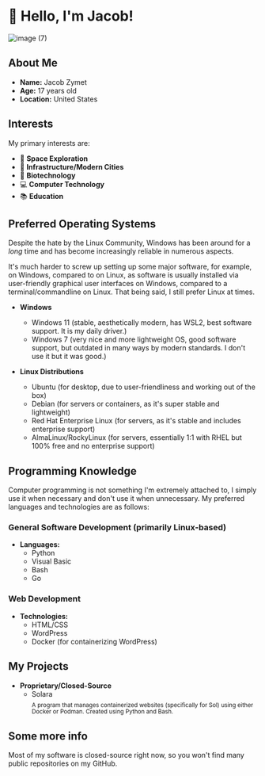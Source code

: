 # 👋 Hello, I'm Jacob!

![image (7)](https://github.com/user-attachments/assets/1e081b71-1447-4f0b-8235-d6c65a35470a)

## About Me

- **Name:** Jacob Zymet
- **Age:** 17 years old
- **Location:** United States

## Interests

My primary interests are:

- 🌌 **Space Exploration**
- 🌆 **Infrastructure/Modern Cities**
- 🧬 **Biotechnology**
- 💻 **Computer Technology**
- 📚 **Education**

## Preferred Operating Systems

Despite the hate by the Linux Community, Windows has been around for a *long* time and has become increasingly reliable in numerous aspects. 

It's much harder to screw up setting up some major software, for example, on Windows, compared to on Linux, as software is usually installed via user-friendly graphical user interfaces on Windows, compared to a terminal/commandline on Linux. That being said, I still prefer Linux at times.

- **Windows**
   - Windows 11 (stable, aesthetically modern, has WSL2, best software support. It is my daily driver.)
   - Windows 7 (very nice and more lightweight OS, good software support, but outdated in many ways by modern standards. I don't use it but it was good.)

- **Linux Distributions**
  - Ubuntu (for desktop, due to user-friendliness and working out of the box)
  - Debian (for servers or containers, as it's super stable and lightweight)
  - Red Hat Enterprise Linux (for servers, as it's stable and includes enterprise support)
  - AlmaLinux/RockyLinux (for servers, essentially 1:1 with RHEL but 100% free and no enterprise support)

## Programming Knowledge

Computer programming is not something I'm extremely attached to, I simply use it when necessary and don't use it when unnecessary. My preferred languages and technologies are as follows:

### General Software Development (primarily Linux-based)

- **Languages:** 
  - Python
  - Visual Basic
  - Bash
  - Go

### Web Development

- **Technologies:**
  - HTML/CSS
  - WordPress
  - Docker (for containerizing WordPress)

## My Projects
- **Proprietary/Closed-Source**
  - Solara <br />
    <sub>A program that manages containerized websites (specifically for Sol) using either Docker or Podman. Created using Python and Bash.</sub>

## Some more info

Most of my software is closed-source right now, so you won't find many public repositories on my GitHub.

